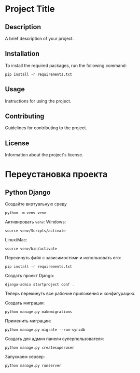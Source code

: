# Project Title

## Description
A brief description of your project.

## Installation
To install the required packages, run the following command:
```
pip install -r requirements.txt
```

## Usage
Instructions for using the project.

## Contributing
Guidelines for contributing to the project.

## License
Information about the project's license.


# Переустановка проекта

## Python Django

Создайте виртуальную среду 
```
python -m venv venv
```

Активировать `venv`:
Windows:
```
source venv/Scripts/activate
```

Linux/Mac:
```
source venv/bin/activate
```

Перекинуть файл с зависимостями и использовать его:
```
pip install -r requirements.txt
```

Создать проект Django:
```
django-admin startproject conf .
```

Теперь перекинуть все рабочие приложения и конфигурацию.

Создать миграции:
```
python manage.py makemigrations
```

Применить миграции:
```
python manage.py migrate --run-syncdb
```

Создать для админ панели суперпользователя:
```
python manage.py createsuperuser
```

Запускаем сервер:
```
python manage.py runserver
```